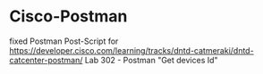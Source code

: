 # Cisco-Postman

 fixed Postman Post-Script for https://developer.cisco.com/learning/tracks/dntd-catmeraki/dntd-catcenter-postman/
Lab 302 - Postman "Get devices Id" 
